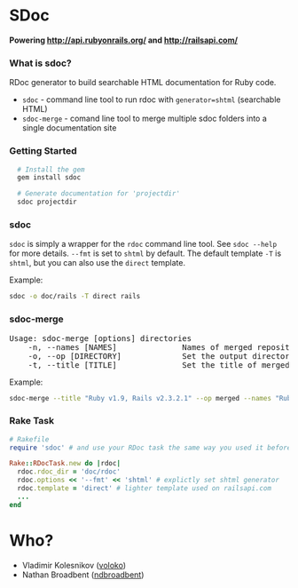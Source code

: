 # SDoc

**Powering http://api.rubyonrails.org/ and http://railsapi.com/**

### What is sdoc?

RDoc generator to build searchable HTML documentation for Ruby code.

* `sdoc` - command line tool to run rdoc with `generator=shtml` (searchable HTML)
* `sdoc-merge` - comand line tool to merge multiple sdoc folders into a single documentation site


### Getting Started

```bash
  # Install the gem
  gem install sdoc

  # Generate documentation for 'projectdir'
  sdoc projectdir
```

### sdoc

`sdoc` is simply a wrapper for the `rdoc` command line tool. See `sdoc --help`
for more details. `--fmt` is set to `shtml` by default. The default template `-T` is `shtml`, but you can also use the `direct` template.

Example:

```bash
sdoc -o doc/rails -T direct rails
```

### sdoc-merge

<pre>
Usage: sdoc-merge [options] directories
    -n, --names [NAMES]              Names of merged repositories. Comma separated
    -o, --op [DIRECTORY]             Set the output directory
    -t, --title [TITLE]              Set the title of merged file
</pre>

Example:

```bash
sdoc-merge --title "Ruby v1.9, Rails v2.3.2.1" --op merged --names "Ruby,Rails" ruby-v1.9 rails-v2.3.2.1
```

### Rake Task

```ruby
# Rakefile
require 'sdoc' # and use your RDoc task the same way you used it before

Rake::RDocTask.new do |rdoc|
  rdoc.rdoc_dir = 'doc/rdoc'
  rdoc.options << '--fmt' << 'shtml' # explictly set shtml generator
  rdoc.template = 'direct' # lighter template used on railsapi.com
  ...
end
```

# Who?

* Vladimir Kolesnikov ([voloko](https://github.com/voloko))
* Nathan Broadbent ([ndbroadbent](https://github.com/ndbroadbent))